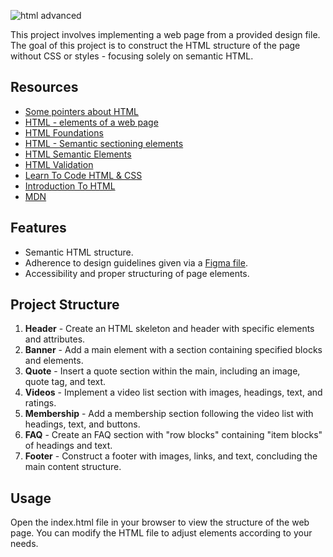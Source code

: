 ![html advanced](https://github.com/MathieuMorel62/holbertonschool-web-development/assets/113856302/0481db06-4865-4899-87d2-7ea3fe81b1e7)

This project involves implementing a web page from a provided design file. The goal of this project is to construct the HTML structure of the page without CSS or styles - focusing solely on semantic HTML.

## Resources

- [Some pointers about HTML](https://intranet.hbtn.io/concepts/834)
- [HTML - elements of a web page](https://intranet.hbtn.io/concepts/835)
- [HTML Foundations](https://intranet.hbtn.io/concepts/836)
- [HTML - Semantic sectioning elements](https://intranet.hbtn.io/concepts/837)
- [HTML Semantic Elements](https://intranet.hbtn.io/concepts/838)
- [HTML Validation](https://intranet.hbtn.io/concepts/839)
- [Learn To Code HTML & CSS](https://learn.shayhowe.com/html-css/)
- [Introduction To HTML](https://developer.mozilla.org/en-US/docs/Learn/HTML/Introduction_to_HTML)
- [MDN](https://developer.mozilla.org/en-US/)

## Features

- Semantic HTML structure.
- Adherence to design guidelines given via a [Figma file](https://www.figma.com/file/XrEAsu1vQj5fhVaNG38d2W/Homepage?type=design&node-id=0-1&mode=design&t=86PwklJq0TyGCuej-0).
- Accessibility and proper structuring of page elements.

## Project Structure

1. **Header** - Create an HTML skeleton and header with specific elements and attributes.
2. **Banner** - Add a main element with a section containing specified blocks and elements.
3. **Quote** - Insert a quote section within the main, including an image, quote tag, and text.
4. **Videos** - Implement a video list section with images, headings, text, and ratings.
5. **Membership** - Add a membership section following the video list with headings, text, and buttons.
6. **FAQ** - Create an FAQ section with "row blocks" containing "item blocks" of headings and text.
7. **Footer** - Construct a footer with images, links, and text, concluding the main content structure.

## Usage

Open the index.html file in your browser to view the structure of the web page. You can modify the HTML file to adjust elements according to your needs.